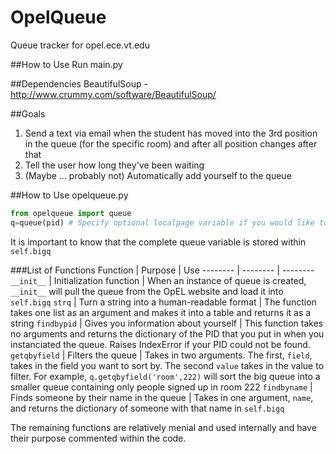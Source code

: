 OpelQueue
=========

Queue tracker for opel.ece.vt.edu

##How to Use
Run main.py

##Dependencies
BeautifulSoup - http://www.crummy.com/software/BeautifulSoup/

##Goals
1. Send a text via email when the student has moved into the 3rd position in the queue (for the specific room) and after all position changes after that
2. Tell the user how long they've been waiting
3. (Maybe ... probably not) Automatically add yourself to the queue

##How to Use opelqueue.py

```python
from opelqueue import queue
q=queue(pid) # Specify optional localpage variable if you would like to use your own queue page (helpful for debugging)
```

It is important to know that the complete queue variable is stored within `self.bigq`

###List of Functions
Function | Purpose | Use
 -------- | -------- | -------- 
`__init__` | Initialization function | When an instance of queue is created, `__init__` will pull the queue from the OpEL website and load it into `self.bigq`
`strq` | Turn a string into a human-readable format | The function takes one list as an argument and makes it into a table and returns it as a string
`findbypid` | Gives you information about yourself | This function takes no arguments and returns the dictionary of the PID that you put in when you instanciated the queue. Raises IndexError if your PID could not be found.
`getqbyfield` | Filters the queue | Takes in two arguments. The first, `field`, takes in the field you want to sort by. The second `value` takes in the value to filter. For example, ```q.getqbyfield('room',222)``` will sort the big queue into a smaller queue containing only people signed up in room 222
`findbyname` | Finds someone by their name in the queue | Takes in one argument, `name`, and returns the dictionary of someone with that name in `self.bigq`

The remaining functions are relatively menial and used internally and have their purpose commented within the code.